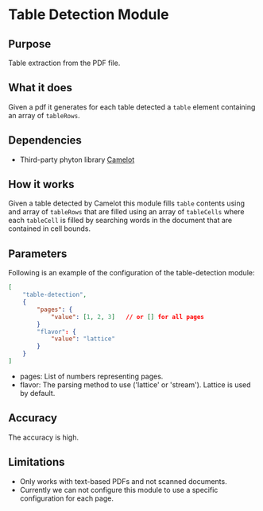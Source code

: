 # Table Detection Module

## Purpose

Table extraction from the PDF file.

## What it does

Given a pdf it generates for each table detected a `table` element containing an array of `tableRows`.

## Dependencies

- Third-party phyton library [Camelot](https://camelot-py.readthedocs.io/en/master/index.html)

## How it works

Given a table detected by Camelot this module fills `table` contents using and array of `tableRows` that are filled using an array of `tableCells` where each `tableCell` is filled by searching words in the document that are contained in cell bounds.

## Parameters

Following is an example of the configuration of the table-detection module:

```json
[
	"table-detection",
	{
		"pages": {
			"value": [1, 2, 3]   // or [] for all pages
		}
		"flavor": {
			"value": "lattice"
		}
	}
]
```

- pages: List of numbers representing pages.
- flavor: The parsing method to use ('lattice' or 'stream'). Lattice is used by default.

## Accuracy

The accuracy is high.

## Limitations

- Only works with text-based PDFs and not scanned documents.
- Currently we can not configure this module to use a specific configuration for each page.

